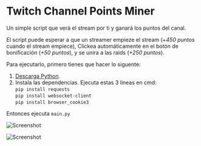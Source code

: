 # Twitch Channel Points Miner
Un simple script que verá el stream por ti y ganará los puntos del canal.

El script puede esperar a que un streamer empieze el stream (+_450 puntos_ cuando el stream empiece),
Clickea automáticamente en el botón de bonificación (_+50 puntos_),
y se unira a las raids (_+250 puntos_).

Para ejecutarlo, primero tienes que hacer lo siguente:

1) [Descarga Python](https://www.python.org/downloads/).
2) Instala las dependencias. Ejecuta estas 3 lineas en cmd:<br>
`pip install requests`<br>
`pip install websocket-client`<br>
`pip install browser_cookie3`<br>

Entonces ejecuta `main.py`


![Screenshot](https://user-images.githubusercontent.com/55288842/96374655-8f233c00-117c-11eb-8c02-b2ba0d0d5962.png)

![Screenshot](https://i.vgy.me/401amh.png)
